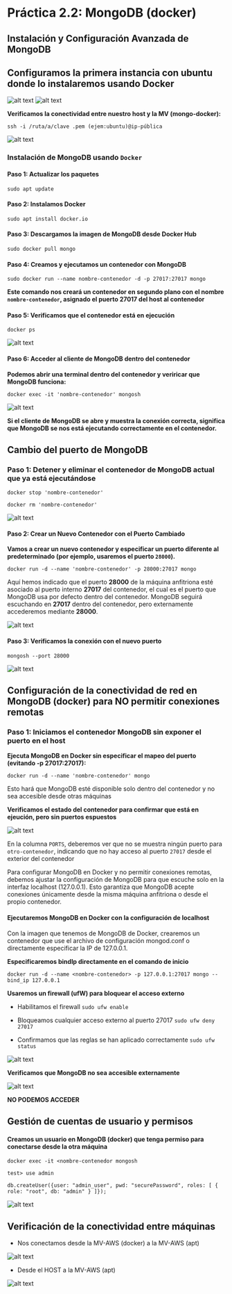 # Práctica 2.2: MongoDB (docker)

## Instalación y Configuración Avanzada de MongoDB

## Configuramos la primera instancia con ubuntu donde lo instalaremos usando Docker

![alt text](image-4.png)
![alt text](image-5.png)

**Verificamos la conectividad entre nuestro host y la MV (mongo-docker):**

`ssh -i /ruta/a/clave .pem (ejem:ubuntu)@ip-pública`

![alt text](image-6.png)

### Instalación de MongoDB usando `Docker`

#### Paso 1: Actualizar los paquetes

`sudo apt update`

#### Paso 2: Instalamos Docker

`sudo apt install docker.io`

#### Paso 3: Descargamos la imagen de MongoDB desde Docker Hub

`sudo docker pull mongo`

#### Paso 4: Creamos y ejecutamos un contenedor con MongoDB

`sudo docker run --name nombre-contenedor -d -p 27017:27017 mongo`

**Este comando nos creará un contenedor en segundo plano con el nombre `nombre-contenedor`, asignado el puerto 27017 del host al contenedor**

#### Paso 5: Verificamos que el contenedor está en ejecución

`docker ps`

![alt text](image-7.png)

#### Paso 6: Acceder al cliente de MongoDB dentro del contenedor

**Podemos abrir una terminal dentro del contenedor y veriricar que MongoDB funciona:**

`docker exec -it 'nombre-contenedor' mongosh`

![alt text](image-8.png)

**Si el cliente de MongoDB se abre y muestra la conexión correcta, significa que MongoDB se nos está ejecutando correctamente en el contenedor.**

## Cambio del puerto de MongoDB

### Paso 1: Detener y eliminar el contenedor de MongoDB actual que ya está ejecutándose

`docker stop 'nombre-contenedor'`

`docker rm 'nombre-contenedor'`

![alt text](image-9.png)

#### Paso 2: Crear un Nuevo Contenedor con el Puerto Cambiado

**Vamos a crear un nuevo contenedor y especificar un puerto diferente al predeterminado (por ejemplo, usaremos el puerto `28000`).**

`docker run -d --name 'nombre-contenedor' -p 28000:27017 mongo`

Aquí hemos indicado que el puerto **28000** de la máquina anfitriona esté asociado al puerto interno **27017** del contenedor, el cual es el puerto que MongoDB usa por defecto dentro del contenedor. MongoDB seguirá escuchando en **27017** dentro del contenedor, pero externamente accederemos mediante **28000**.

![alt text](image-10.png)

#### Paso 3: Verificamos la conexión con el nuevo puerto

`mongosh --port 28000`

![alt text](image-11.png)

## Configuración de la conectividad de red en MongoDB (docker) para NO permitir conexiones remotas

### Paso 1: Iniciamos el contenedor MongoDB sin exponer el puerto en el host

**Ejecuta MongoDB en Docker sin especificar el mapeo del puerto (evitando -p 27017:27017):**

`docker run -d --name 'nombre-contenedor' mongo`

Esto hará que MongoDB esté disponible solo dentro del contenedor y no sea accesible desde otras máquinas

**Verificamos el estado del contenedor para confirmar que está en ejeución, pero sin puertos espuestos**

![alt text](image-13.png)

En la columna `PORTS`, deberemos ver que no se muestra ningún puerto para `otro-contenedor`, indicando que no hay acceso al puerto `27017` desde el exterior del contenedor

Para configurar MongoDB en Docker y no permitir conexiones remotas, debemos ajustar la configuración de MongoDB para que escuche solo en la interfaz localhost (127.0.0.1). Esto garantiza que MongoDB acepte conexiones únicamente desde la misma máquina anfitriona o desde el propio contenedor.

#### Ejecutaremos MongoDB en Docker con la configuración de localhost

Con la imagen que tenemos de MongoDB de Docker, crearemos un contenedor que use el archivo de configuración mongod.conf o directamente especificar la IP de 127.0.0.1.

**Especificaremos bindIp directamente en el comando de inicio**


`docker run -d --name <nombre-contenedor> -p 127.0.0.1:27017 mongo --bind_ip 127.0.0.1`

**Usaremos un firewall (ufW) para bloquear el acceso externo**

- Habilitamos el firewall
    `sudo ufw enable`

- Bloqueamos cualquier acceso externo al puerto 27017
    `sudo ufw deny 27017`

- Confirmamos que las reglas se han aplicado correctamente
    `sudo ufw status`

![alt text](image-19.png)

**Verificamos que MongoDB no sea accesible externamente**

![alt text](image-12.png)

**NO PODEMOS ACCEDER**


## Gestión de cuentas de usuario y permisos

#### Creamos un usuario en MongoDB (docker) que tenga permiso para conectarse desde la otra máquina

`docker exec -it <nombre-contenedor mongosh`

`test> use admin`

`db.createUser({user: "admin_user", pwd: "securePassword", roles: [ { role: "root", db: "admin" } ]});`

![alt text](image-20.png)

## Verificación de la conectividad entre máquinas

- Nos conectamos desde la MV-AWS (docker) a la MV-AWS (apt)

![alt text](image-22.png)

- Desde el HOST a la MV-AWS (apt)

![alt text](image-23.png)